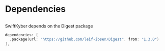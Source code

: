 # Dependencies

## 

SwiftKyber depends on the Digest package
```swift
dependencies: [
  .package(url: "https://github.com/leif-ibsen/Digest", from: "1.3.0"),
],
```

